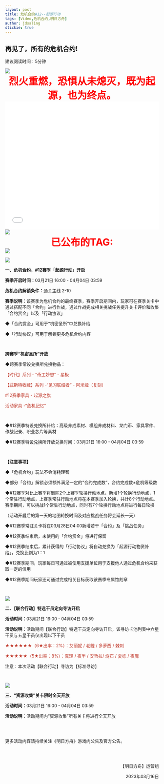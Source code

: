 ```yaml
---
layout: post
title: 危机合约#12--起源行动
tags: [Video,危机合约,明日方舟]
author: jdsaling
stickie: true
---
```


## 再见了，所有的危机合约!
建议阅读时间：5分钟

<img src="http://39.105.229.249/ftp/ling/cdnpng/wr/red.png">

<br>

<center><b><font color=red size="6px">烈火重燃，恐惧从未熄灭，既为起源，也为终点。</font></b></center>

<iframe src="//player.bilibili.com/player.html?aid=568592550&bvid=BV15v4y1L7nB&cid=1055188229&page=1" scrolling="no" border="0" height=420 width='100%' frameborder="no" framespacing="0" allowfullscreen="true"> </iframe>

<img src="http://39.105.229.249/ftp/ling/cdnpng/wr/soure12.png">

<br>
<center><b><font color=red size="6px">已公布的TAG:</font></b></center>
<img src="http://39.105.229.249/ftp/ling/cdnpng/wr/soure21.png">


<div class="article-content"><p></p><div class="media-wrap image-wrap"><img class="media-wrap image-wrap" src="https://ak.hycdn.cn/announce/images/20230313/a21c815eaea642ccd70e3e141377963a"></div><p><strong>一、危机合约，#12赛季「起源行动」开启</strong></p><p><strong>赛季开启时间：</strong>03月21日 16:00 - 04月04日 03:59</p><p><strong>危机合约解锁条件：</strong>通关主线 2-10</p><p><strong>赛季说明：</strong>该赛季为危机合约的最终赛季，赛季开启期间内，玩家可在赛季关卡中通过搭配不同「合约」进行作战，通过作战完成相关挑战任务提升关卡评价和收集「合约赏金」以及「行动协议」</p><p>◆「合约赏金」可用于“机密圣所”中兑换补给</p><p>◆「行动协议」可用于解锁更多危机合约内容</p><p><br></p><p><strong>跨赛季“机密圣所”开放</strong></p><p>◆跨赛季常设兑换所兑换物品：</p><p><span style="color:#c0392b">【时代】系列 - “奇工妙想” - 星极</span></p><p><span style="color:#c0392b">【忒斯特收藏】系列 -“见习联结者” - 阿米娅（复刻）</span></p><p><span style="color:#c0392b">#12赛季家具 - 起源之旗</span></p><p><span style="color:#c0392b">活动家具 -“危机记忆”</span></p><p><br></p><p>◆#12赛季特设兑换所补给：高级养成素材、模组养成材料、龙门币、家具零件、作战记录、职业芯片等素材</p><p>◆#12赛季特设兑换所开放兑换时间：03月21日 16:00 - 04月04日 03:59</p><p><br></p><p><strong>【注意事项】</strong></p><p>◆「危机合约」玩法不会消耗理智</p><p>◆部分「合约」解锁必须额外满足一定的“合约完成数”，合约完成数≠危机等级数</p><p>◆#12赛季对比上赛季将删除2个上赛季轮换行动地点，新增1个轮换行动地点，1个常驻行动地点，上赛季常驻行动地点将在本赛季加入轮换，共计8个行动地点。赛季期间，可以挑战1个常驻行动地点，同时有7个轮换行动地点将进行每日轮换</p><p>（活动开启后的第一天的地图轮换时间及对应挑战任务将会延长一天）</p><p>◆#12赛季常驻关卡将在03月28日04:00新增若干「合约」及「挑战任务」</p><p>◆#12赛季结束后，未使用的「合约赏金」将进行保留</p><p>◆#12赛季结束后，累计获得的「行动协议」将自动兑换为「起源行动物资补给」，兑换比例为1：1</p><p>◆#12赛季期间，玩家每日可通过被使用支援单位用于支援他人通过危机合约来获取一定的信用</p><p>◆#12赛季期间玩家还可通过完成相关目标获取该赛季专属蚀刻章</p><p><br></p><div class="media-wrap image-wrap"><img class="media-wrap image-wrap" src="https://ak.hycdn.cn/announce/images/20230313/955ea3195c7d70679b64420016cdf2c4.jpg"></div><p><strong>二、【联合行动】特选干员定向寻访开启</strong></p><p><strong>活动时间：</strong>03月21日 16:00 - 04月04日 03:59</p><p><strong>活动说明：</strong>活动期间【联合行动】特选干员定向寻访开启，该寻访卡池列表中六星干员与五星干员仅出现以下干员</p><p><span style="color:#c0392b">★★★★★★（6★出率：2%）：艾丽妮 / 老鲤 / 多萝西 / 棘刺  </span></p><p><span style="color:#c0392b">★★★★★（5★出率：8%）：真理 / 夜半 / 安哲拉/ 燧石 / 夏栎 / 夜魔</span></p><p>注意：本次活动【联合行动】寻访为【标准寻访】</p><p><br></p><div class="media-wrap image-wrap"><img class="media-wrap image-wrap" src="https://ak.hycdn.cn/announce/images/20230313/b43f8c7e45733a9d61e4ca665ffb7631.jpg"></div><p><strong>三、“资源收集”关卡限时全天开放</strong></p><p><strong>活动时间：</strong>03月21日 16:00 - 04月04日 03:59</p><p><strong>活动说明：</strong>活动期间内“资源收集”所有关卡将进行全天开放</p><p><br><br></p><p>更多活动内容请持续关注《明日方舟》游戏内公告及官方公告。</p><p><br><br></p><p style="text-align:right;">【明日方舟】运营组</p><p style="text-align:right;">2023年03月16日</p></div>
